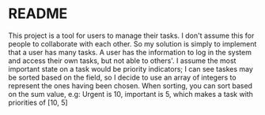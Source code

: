 # README

This project is a tool for users to manage their tasks. I don't assume this for people to collaborate with each other. So my solution is simply to implement that a user has many tasks. A user has the information to log in the system and access their own tasks, but not able to others'. I assume the most important state on a task would be priority indicators; I can see taskes may be sorted based on the field, so I decide to use an array of integers to represent the ones having been chosen. When sorting, you can sort based on the sum value, e.g: Urgent is 10, important is 5, which makes a task with priorities of [10, 5]
